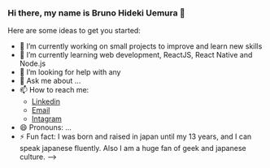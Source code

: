 ### Hi there, my name is Bruno Hideki Uemura 👋

Here are some ideas to get you started:

- 🔭 I’m currently working on small projects to improve and learn new skills
- 🌱 I’m currently learning web development, ReactJS, React Native and Node.js
- 🤔 I’m looking for help with any 
- 💬 Ask me about ...
- 📫 How to reach me: 
  - [Linkedin](https://www.linkedin.com/in/bruno-hideki-uemura-918589139/)
  - [Email](bruno.h.uemura@gmail.com)
  - [Intagram](https://www.instagram.com/uemurabruno/)
- 😄 Pronouns: ...
- ⚡ Fun fact: I was born and raised in japan until my 13 years, and I can speak japanese fluently. Also I am a huge fan of geek and japanese culture.
-->

